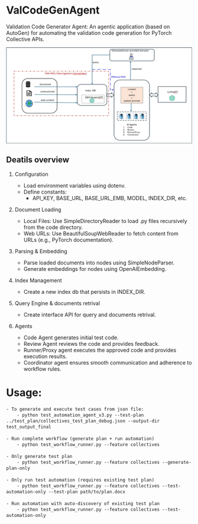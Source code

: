 # ValCodeGenAgent

Validation Code Generator Agent: An agentic application (based on AutoGen) for automating the validation code generation for PyTorch Collective APIs.

![Alt text](./workflow-arch.jpg "Workflow Architecture")

## Deatils overview
1. Configuration
    - Load environment variables using dotenv.
    - Define constants:
        - API_KEY, BASE_URL, BASE_URL_EMB, MODEL, INDEX_DIR, etc.

2. Document Loading
    - Local Files: Use SimpleDirectoryReader to load .py files recursively from the code directory.
    - Web URLs: Use BeautifulSoupWebReader to fetch content from URLs (e.g., PyTorch documentation).

3. Parsing & Embedding
    - Parse loaded documents into nodes using SimpleNodeParser.
    - Generate embeddings for nodes using OpenAIEmbedding.

4. Index Management
    - Create a new index db that persists in INDEX_DIR.

5. Query Engine & documents retrival
    - Create interface API for query and documents retrival.

6. Agents
    - Code Agent generates initial test code.
    - Review Agent reviews the code and provides feedback.
    - Runner/Proxy agent executes the approved code and provides execution results.
    - Coordinator agent ensures smooth communication and adherence to workflow rules.

# Usage:
    - To generate and execute test cases from json file:
        - python test_automation_agent_v3.py --test-plan ../test_plan/collectives_test_plan_debug.json --output-dir test_output_final

    - Run complete workflow (generate plan + run automation)
        - python test_workflow_runner.py --feature collectives

    - Only generate test plan
        - python test_workflow_runner.py --feature collectives --generate-plan-only

    - Only run test automation (requires existing test plan)
        - python test_workflow_runner.py --feature collectives --test-automation-only --test-plan path/to/plan.docx

    - Run automation with auto-discovery of existing test plan
        - python test_workflow_runner.py --feature collectives --test-automation-only

